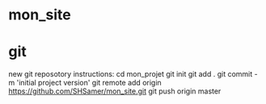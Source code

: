 # mon_site
# git 
new git reposotory instructions: 
cd mon_projet
git init 
git add . 
git commit -m 'initial project version' 
git remote add origin https://github.com/SHSamer/mon_site.git
git push origin master
